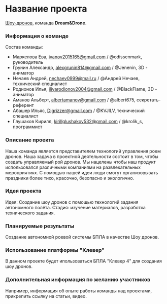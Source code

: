 # Название проекта

[Шоу-дронов](Шоу_дронов.md), команда **Dream&Drone**.

### Информация о команде

Состав команды:
* Маркелова Ева, ivanov2015165@gmail.com / @odissenmark, руководитель
* Грунин Александр, alexgrunin814@gmail.com / @Jenenin, 3D - аниматор
* Нечаев Андрей, nechaev0999@mail.ru / @Андрей Нечаев, технический специалист
* Родионов Илья, iliyarodionov2004@gmail.com / @BIackFIame, 3D - аниматор
* Аманов Альберт, albertamanov@gmail.com / @albert675, секретать-референт
* Абашер Ильяс, Digrizzer@gmail.com / @KVJILV, технический специалист
* Глушаков Кирилл, kirillglushakov532@gmail.com / @krolik_s, программист

### Описание проекта
Наша команда является представителем технологий управления роем дронов. Наша задача в проектной деятельности состоит в том, чтобы создать управляемый рой дронов. Мы нацелены чтобы наш продукт использовался различными компаниями на развлекательных мероприятиях. С помощью нашей идеи люди смогут организовывать праздники более тихо, красочно, безопасно и экологично.

### Идея проекта

Идея: Создание шоу дронов с помощью технологий задания автономного полёта.
Стадия: изучение материалов, разработка технического задания.
### Планируемые результаты

Создание автономной роевой системы БПЛА в качестве Шоу дронов. 

### Использование платформы "Клевер"

В данном проекте будет ипользоваться БПЛА "Клевер 4" для создания шоу дронов.

### Дополнительная информация по желанию участников

Например, информация об опыте работы команды над проектами, прикрепить ссылку на статьи, видео.
